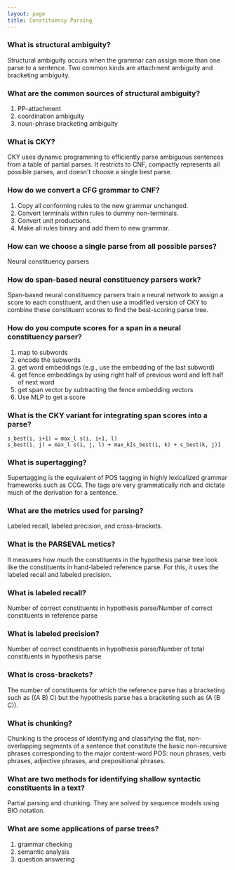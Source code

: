 ```yaml
---
layout: page
title: Constituency Parsing
---
```


### What is structural ambiguity?
Structural ambiguity occurs when the grammar can assign more than one parse to a sentence. Two common kinds are attachment ambiguity and bracketing ambiguity.

### What are the common sources of structural ambiguity?
1. PP-attachment
1. coordination ambiguity
1. noun-phrase bracketing ambiguity

### What is CKY?
CKY uses dynamic programming to efficiently parse ambiguous sentences from a table of partial parses. It restricts to CNF, compactly represents all possible parses, and doesn't choose a single best parse.

### How do we convert a CFG grammar to CNF?
1. Copy all conforming rules to the new grammar unchanged.
1. Convert terminals within rules to dummy non-terminals.
3. Convert unit productions.
4. Make all rules binary and add them to new grammar.

### How can we choose a single parse from all possible parses?
Neural constituency parsers

### How do span-based neural constituency parsers work?
Span-based neural constituency parsers train a neural network to assign a score to each constituent, and then use a modified version of CKY to combine these constituent scores to find the best-scoring parse tree.

### How do you compute scores for a span in a neural constituency parser?
1. map to subwords
1. encode the subwords
1. get word embeddings (e.g., use the embedding of the last subword)
1. get fence embeddings by using right half of previous word and left half of next word
1. get span vector by subtracting the fence embedding vectors
1. Use MLP to get a score

### What is the CKY variant for integrating span scores into a parse?
```
s_best(i, i+1) = max_l s(i, i+1, l)
s_best(i, j) = max_l s(i, j, l) + max_k[s_best(i, k) + s_best(k, j)]
```

### What is supertagging?
Supertagging is the equivalent of POS tagging in highly lexicalized grammar frameworks such as CCG. The tags are very grammatically rich and dictate much of the derivation for a sentence.

### What are the metrics used for parsing?
Labeled recall, labeled precision, and cross-brackets.

### What is the PARSEVAL metics?
It measures how much the constituents in the hypothesis parse tree look like the constituents in hand-labeled reference parse. For this, it uses the labeled recall and labeled precision.

### What is labeled recall?
Number of correct constituents in hypothesis parse/Number of correct constituents in reference parse

### What is labeled precision?
Number of correct constituents in hypothesis parse/Number of total constituents in hypothesis parse

### What is cross-brackets?
The number of constituents for which the reference parse has a bracketing such as ((A B) C) but the hypothesis parse has a bracketing such as (A (B C)).

### What is chunking?
Chunking is the process of identifying and classifying the flat, non-overlapping segments of a sentence that constitute the basic non-recursive phrases corresponding to the major content-word POS: noun phrases, verb phrases, adjective phrases, and prepositional phrases.

### What are two methods for identifying shallow syntactic constituents in a text?
Partial parsing and chunking. They are solved by sequence models using BIO notation.

### What are some applications of parse trees?
1. grammar checking
1. semantic analysis
1. question answering
